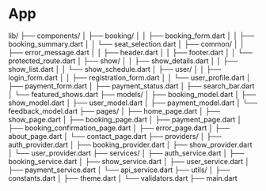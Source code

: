 # App

lib/
├── components/
│   ├── booking/
│   │   ├── booking_form.dart
│   │   ├── booking_summary.dart
│   │   └── seat_selection.dart
│   ├── common/
│   │   ├── error_message.dart
│   │   ├── header.dart
│   │   ├── footer.dart
│   │   └── protected_route.dart
│   ├── show/
│   │   ├── show_details.dart
│   │   ├── show_list.dart
│   │   └── show_schedule.dart
│   ├── user/
│   │   ├── login_form.dart
│   │   ├── registration_form.dart
│   │   └── user_profile.dart
│   ├── payment_form.dart
│   ├── payment_status.dart
│   ├── search_bar.dart
│   └── featured_shows.dart
├── models/
│   ├── booking_model.dart
│   ├── show_model.dart
│   ├── user_model.dart
│   ├── payment_model.dart
│   └── feedback_model.dart
├── pages/
│   ├── home_page.dart
│   ├── show_page.dart
│   ├── booking_page.dart
│   ├── payment_page.dart
│   ├── booking_confirmation_page.dart
│   ├── error_page.dart
│   ├── about_page.dart
│   └── contact_page.dart
├── providers/
│   ├── auth_provider.dart
│   ├── booking_provider.dart
│   ├── show_provider.dart
│   └── user_provider.dart
├── services/
│   ├── auth_service.dart
│   ├── booking_service.dart
│   ├── show_service.dart
│   ├── user_service.dart
│   ├── payment_service.dart
│   └── api_service.dart
├── utils/
│   ├── constants.dart
│   ├── theme.dart
│   └── validators.dart
├── main.dart
